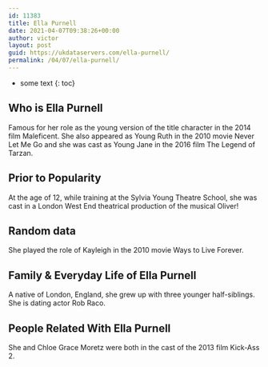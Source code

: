 ```yaml
---
id: 11383
title: Ella Purnell
date: 2021-04-07T09:38:26+00:00
author: victor
layout: post
guid: https://ukdataservers.com/ella-purnell/
permalink: /04/07/ella-purnell/
---
```


* some text
{: toc}


## Who is Ella Purnell



Famous for her role as the young version of the title character in the 2014 film Maleficent. She also appeared as Young Ruth in the 2010 movie Never Let Me Go and she was cast as Young Jane in the 2016 film The Legend of Tarzan. 

                
                
                
## Prior to Popularity



At the age of 12, while training at the Sylvia Young Theatre School, she was cast in a London West End theatrical production of the musical Oliver!

                
                
                
## Random data



She played the role of Kayleigh in the 2010 movie Ways to Live Forever. 

                
                
                
## Family & Everyday Life of Ella Purnell



A native of London, England, she grew up with three younger half-siblings. She is dating actor Rob Raco.

                
                
                
## People Related With Ella Purnell



She and Chloe Grace Moretz were both in the cast of the 2013 film Kick-Ass 2. 

                
              
            
          
          
          